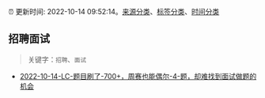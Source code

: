 :alarm_clock: 更新时间: 2022-10-14 09:52:14。[来源分类](../README.md)、[标签分类](../TAGS.md)、[时间分类](../TIMELINE.md)

## 招聘面试


> 关键字：`招聘`、`面试`



- [2022-10-14-LC-题目刷了-700+，周赛也能偶尔-4-题，却难找到面试做题的机会](https://www.v2ex.com/t/886931) 